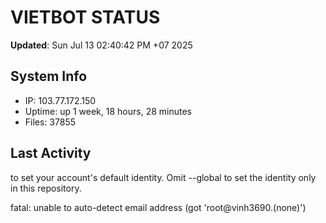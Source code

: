 # VIETBOT STATUS
**Updated**: Sun Jul 13 02:40:42 PM +07 2025

## System Info
- IP: 103.77.172.150
- Uptime: up 1 week, 18 hours, 28 minutes
- Files: 37855

## Last Activity

to set your account's default identity.
Omit --global to set the identity only in this repository.

fatal: unable to auto-detect email address (got 'root@vinh3690.(none)')
